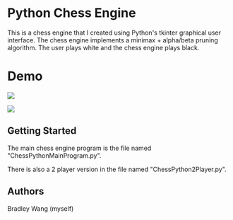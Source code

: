 # Python Chess Engine

This is a chess engine that I created using Python's tkinter graphical user interface. The chess engine implements a minimax + alpha/beta pruning algorithm. The user plays white and the chess engine plays black.

# Demo

![](https://imgur.com/Lg7YHbF.gif)

![](https://imgur.com/bAAuxgk.gif)

## Getting Started

The main chess engine program is the file named "ChessPythonMainProgram.py".

There is also a 2 player version in the file named "ChessPython2Player.py".

## Authors

Bradley Wang (myself)
